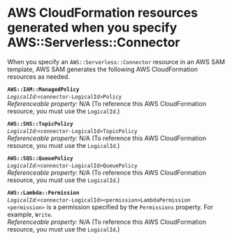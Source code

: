 # AWS CloudFormation resources generated when you specify AWS::Serverless::Connector<a name="sam-specification-generated-resources-connector"></a>

When you specify an `AWS::Serverless::Connector` resource in an AWS SAM template, AWS SAM generates the following AWS CloudFormation resources as needed\.

**`AWS::IAM::ManagedPolicy`**  
 *`LogicalId`:*`<connector‑LogicalId>Policy`   
 *Referenceable property:* N/A \(To reference this AWS CloudFormation resource, you must use the `LogicalId`\.\) 

**`AWS::SNS::TopicPolicy`**  
 *`LogicalId`:*`<connector‑LogicalId>TopicPolicy`   
 *Referenceable property:* N/A \(To reference this AWS CloudFormation resource, you must use the `LogicalId`\.\) 

**`AWS::SQS::QueuePolicy`**  
 *`LogicalId`:*`<connector‑LogicalId>QueuePolicy`   
 *Referenceable property:* N/A \(To reference this AWS CloudFormation resource, you must use the `LogicalId`\.\) 

**`AWS::Lambda::Permission`**  
 *`LogicalId`:*`<connector‑LogicalId><permission>LambdaPermission`   
 `<permission>` is a permission specified by the `Permissions` property\. For example, `Write`\.   
*Referenceable property:* N/A \(To reference this AWS CloudFormation resource, you must use the `LogicalId`\.\) 